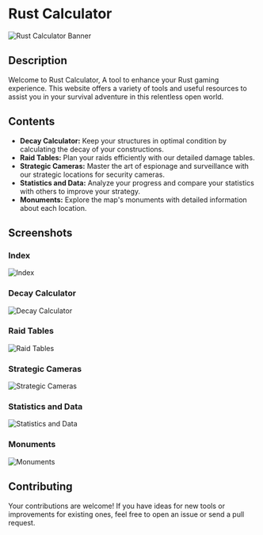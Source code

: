 # Rust Calculator

![Rust Calculator Banner](https://i.imgur.com/xWbtPme.png)

## Description

Welcome to Rust Calculator, A tool to enhance your Rust gaming experience. This website offers a variety of tools and useful resources to assist you in your survival adventure in this relentless open world.

## Contents

- **Decay Calculator:** Keep your structures in optimal condition by calculating the decay of your constructions.
- **Raid Tables:** Plan your raids efficiently with our detailed damage tables.
- **Strategic Cameras:** Master the art of espionage and surveillance with our strategic locations for security cameras.
- **Statistics and Data:** Analyze your progress and compare your statistics with others to improve your strategy.
- **Monuments:** Explore the map's monuments with detailed information about each location.

## Screenshots

### Index
![Index](https://i.imgur.com/LkG6ZSd.png)
### Decay Calculator
![Decay Calculator](https://i.imgur.com/Vkzzz3X.png)

### Raid Tables
![Raid Tables](https://i.imgur.com/qZFy2Rh.png)

### Strategic Cameras
![Strategic Cameras](https://i.imgur.com/yxU7bfH.png)

### Statistics and Data
![Statistics and Data](https://i.imgur.com/a33UKwg.png)

### Monuments
![Monuments](https://i.imgur.com/1PQ7Gck.png)

## Contributing

Your contributions are welcome! If you have ideas for new tools or improvements for existing ones, feel free to open an issue or send a pull request.

